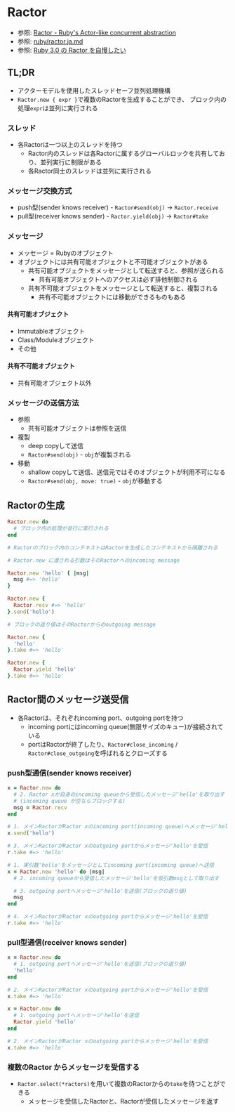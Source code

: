 # Ractor
- 参照: [Ractor - Ruby's Actor-like concurrent abstraction](https://github.com/ruby/ruby/blob/master/doc/ractor.md)
- 参照: [ruby/ractor.ja.md](https://github.com/ko1/ruby/blob/ractor/ractor.ja.md)
- 参照: [Ruby 3.0 の Ractor を自慢したい](https://techlife.cookpad.com/entry/2020/12/26/131858)

## TL;DR
- アクターモデルを使用したスレッドセーフ並列処理機構
- `Ractor.new { expr }`で複数のRactorを生成することができ、
  ブロック内の処理`expr`は並列に実行される

### スレッド
- 各Ractorは一つ以上のスレッドを持つ
  - Ractor内のスレッドは各Ractorに属するグローバルロックを共有しており、並列実行に制限がある
  - 各Ractor同士のスレッドは並列に実行される

### メッセージ交換方式
- push型(sender knows receiver) - `Ractor#send(obj)` -> `Ractor.receive`
- pull型(receiver knows sender) - `Ractor.yield(obj)` -> `Ractor#take`

### メッセージ
- メッセージ = Rubyのオブジェクト
- オブジェクトには共有可能オブジェクトと不可能オブジェクトがある
  - 共有可能オブジェクトをメッセージとして転送すると、参照が送られる
    - 共有可能オブジェクトへのアクセスは必ず排他制御される
  - 共有不可能オブジェクトをメッセージとして転送すると、複製される
    - 共有不可能オブジェクトには移動ができるものもある

#### 共有可能オブジェクト
- Immutableオブジェクト
- Class/Moduleオブジェクト
- その他

####  共有不可能オブジェクト
- 共有可能オブジェクト以外

### メッセージの送信方法
- 参照
  - 共有可能オブジェクトは参照を送信
- 複製
  - deep copyして送信
  - `Ractor#send(obj)` - `obj`が複製される
- 移動
  - shallow copyして送信、送信元ではそのオブジェクトが利用不可になる
  - `Ractor#send(obj, move: true)` - `obj`が移動する

## Ractorの生成
```ruby
Ractor.new do
  # ブロック内の処理が並行に実行される
end

# Ractorのブロック内のコンテキストはRactorを生成したコンテキストから隔離される
```

```ruby
# Ractor.new に渡される引数はそのRactorへのincoming message

Ractor.new 'hello' { |msg|
  msg #=> 'hello'
}

Ractor.new {
  Ractor.recv #=> 'hello'
}.send('hello')
```

```ruby
# ブロックの返り値はそのRactorからのoutgoing message

Ractor.new {
  'hello'
}.take #=> 'hello'

Ractor.new {
  Ractor.yield 'hello'
}.take #=> 'hello'
```

## Ractor間のメッセージ送受信
- 各Ractorは、それぞれincoming port、outgoing portを持つ
  - incoming portにはincoming queue(無限サイズのキュー)が接続されている
  - portはRactorが終了したり、`Ractor#close_incoming` / `Ractor#close_outgoing`を呼ばれるとクローズする

### push型通信(sender knows receiver)
```ruby
x = Ractor.new do
  # 2. Ractor xが自身のincoming queueから受信したメッセージ'hello'を取り出す
  # (incoming queue が空ならブロックする)
  msg = Ractor.recv
end

# 1. メインRactorがRactor xのincoming port(incoming queue)へメッセージ'hello'を送信
x.send('hello')

# 3. メインRactorがRactor xのoutgoing portからメッセージ'hello'を受信
r.take #=> 'hello'
```

```ruby
# 1. 実引数'hello'をメッセージとしてincoming port(incoming queue)へ送信
x = Ractor.new 'hello' do |msg|
  # 2. incoming queueから受信したメッセージ'hello'を仮引数msgとして取り出す

  # 3. outgoing portへメッセージ'hello'を送信(ブロックの返り値)
  msg
end

# 4. メインRactorがRactor xのoutgoing portからメッセージ'hello'を受信
r.take #=> 'hello'
```

### pull型通信(receiver knows sender)
```ruby
x = Ractor.new do
  # 1. outgoing portへメッセージ'hello'を送信(ブロックの返り値)
  'hello'
end

# 2. メインRactorがRactor xのoutgoing portからメッセージ'hello'を受信
x.take #=> 'hello'
```

```ruby
x = Ractor.new do
  # 1. outgoing portへメッセージ'hello'を送信
  Ractor.yield 'hello'
end

# 2. メインRactorがRactor xのoutgoing portからメッセージ'hello'を受信
x.take #=> 'hello'
```

### 複数のRactor からメッセージを受信する
- `Ractor.select(*ractors)`を用いて複数のRactorからの`take`を待つことができる
  - メッセージを受信したRactorと、Ractorが受信したメッセージを返す
